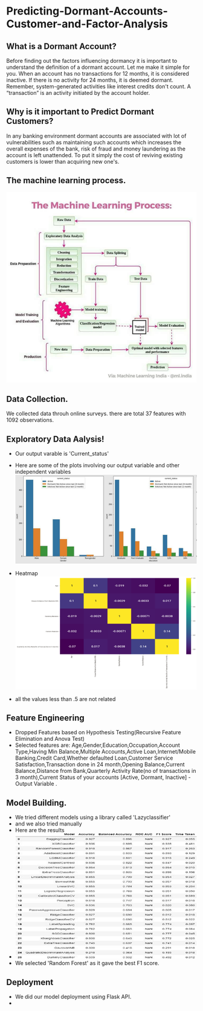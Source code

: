 # Predicting-Dormant-Accounts-Customer-and-Factor-Analysis

##  What is a Dormant Account?

Before finding out the factors influencing dormancy it is important to understand the definition of a dormant account. Let me make it simple for you. When an account has no transactions for 12 months, it is considered inactive. If there is no activity for 24 months, it is deemed dormant. Remember, system-generated activities like interest credits don't count. A “transaction” is an activity initiated by the account holder.

##  Why is it important to Predict Dormant Customers?

In any banking environment dormant accounts are associated with lot of vulnerabilities such as maintaining such accounts which increases the overall expenses of the bank, risk of fraud and money laundering as the account is left unattended.
To put it simply the cost of reviving existing customers is lower than acquiring new one's.

## The machine learning process.
![](https://github.com/maaz97py/Predicting-Dormant-Accounts-Customer-and-Factor-Analysis/blob/main/images/image.png)

## Data Collection.
We collected data throuh online surveys. there are total 37 features with 1092 observations.

## Exploratory Data Aalysis!
* Our output varable is 'Current_status'
* Here are some of the plots involving our output variable and other independent variables
![](https://github.com/maaz97py/Predicting-Dormant-Accounts-Customer-and-Factor-Analysis/blob/main/images2/image.png)

* Heatmap
![](https://github.com/maaz97py/Predicting-Dormant-Accounts-Customer-and-Factor-Analysis/blob/main/images3/image.png)
* all the values less than .5 are not related

## Feature Engineering
* Dropped Features based on Hypothesis Testing(Recursive Feature Elimination and Anova Test)
* Selected features are:
Age,Gender,Education,Occupation,Account Type,Having Min Balance,Multiple Accounts,Active Loan,Internet/Mobile Banking,Credit Card,Whether defaulted Loan,Customer Service Satisfaction,Transaction done in 24 month,Opening Balance,Current Balance,Distance from Bank,Quarterly Activity Rate(no of transactions in 3 month),Current Status of your accounts [Active, Dormant, Inactive] - Output Variable .

## Model Building.
* We tried different models using a library called 'Lazyclassifier'
* and we also tried manually
* Here are the results
* ![](https://github.com/maaz97py/Predicting-Dormant-Accounts-Customer-and-Factor-Analysis/blob/main/images%204/image.png) 
* We selected 'Random Forest' as it gave the best F1 score.

## Deployment 
* We did our model deployment using Flask API.
* ![]()
